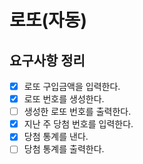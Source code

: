 # 로또(자동)

## 요구사항 정리

- [x] 로또 구입금액을 입력한다.
- [x] 로또 번호를 생성한다.
- [ ] 생성한 로또 번호를 출력한다.
- [x] 지난 주 당첨 번호를 입력한다.
- [x] 당첨 통계를 낸다.
- [ ] 당첨 통계를 출력한다.